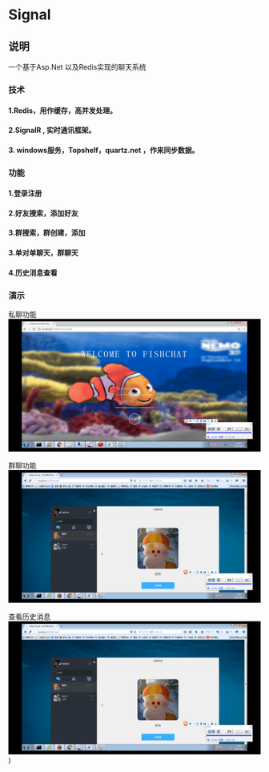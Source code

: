 # Signal

## 说明

一个基于Asp.Net 以及Redis实现的聊天系统


### 技术

#### 1.Redis，用作缓存，高并发处理。
#### 2.SignalR , 实时通讯框架。
#### 3. windows服务，Topshelf，quartz.net ，作来同步数据。

### 功能

#### 1.登录注册
#### 2.好友搜索，添加好友
#### 3.群搜索，群创建，添加
#### 3.单对单聊天，群聊天
#### 4.历史消息查看

### 演示  

私聊功能
![](https://github.com/andyliyuze/Signal/blob/master/SignalRChat/Images/%E5%8D%95%E8%81%8A.gif)

群聊功能
![](https://github.com/andyliyuze/Signal/blob/master/SignalRChat/Images/Animation.gif)

查看历史消息
![](https://github.com/andyliyuze/Signal/blob/master/SignalRChat/Images/Animation.gif))


